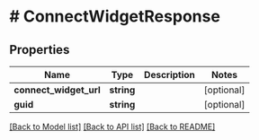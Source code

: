 # # ConnectWidgetResponse

## Properties

Name | Type | Description | Notes
------------ | ------------- | ------------- | -------------
**connect_widget_url** | **string** |  | [optional]
**guid** | **string** |  | [optional]

[[Back to Model list]](../../README.md#models) [[Back to API list]](../../README.md#endpoints) [[Back to README]](../../README.md)
